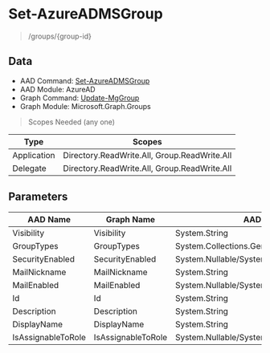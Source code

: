 # Set-AzureADMSGroup

> /groups/{group-id}

## Data

+ AAD Command: [Set-AzureADMSGroup](https://docs.microsoft.com/en-us/powershell/module/AzureAD/Set-AzureADMSGroup)
+ AAD Module: AzureAD
+ Graph Command: [Update-MgGroup](https://docs.microsoft.com/en-us/powershell/module/Microsoft.Graph.Groups/Update-MgGroup)
+ Graph Module: Microsoft.Graph.Groups

> Scopes Needed (any one)

|Type|Scopes|
|---|---|
|Application|Directory.ReadWrite.All, Group.ReadWrite.All|
|Delegate|Directory.ReadWrite.All, Group.ReadWrite.All|

## Parameters

|AAD Name|Graph Name|AAD Type|Graph Type|Infos|
|---|---|---|---|---|
|Visibility|Visibility|System.String|System.String||
|GroupTypes|GroupTypes|System.Collections.Generic.List/System.String|System.String[]||
|SecurityEnabled|SecurityEnabled|System.Nullable/System.Boolean|System.Management.Automation.SwitchParameter||
|MailNickname|MailNickname|System.String|System.String||
|MailEnabled|MailEnabled|System.Nullable/System.Boolean|System.Management.Automation.SwitchParameter||
|Id|Id|System.String|System.String||
|Description|Description|System.String|System.String||
|DisplayName|DisplayName|System.String|System.String||
|IsAssignableToRole|IsAssignableToRole|System.Nullable/System.Boolean|System.Management.Automation.SwitchParameter||

